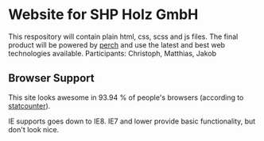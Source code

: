 <h1>Website for SHP Holz GmbH</h1>

This respository will contain plain html, css, scss and js files.
The final product will be powered by <a href=www.grabaperch.com>perch</a> and use the latest and best web technologies available.
Participants: Christoph, Matthias, Jakob

<h2>Browser Support</h2>

This site looks awesome in 93.94 % of people's browsers (according to <a href=www.statcounter.com>statcounter</a>).

IE supports goes down to IE8. IE7 and lower provide basic functionality, but don't look nice.
